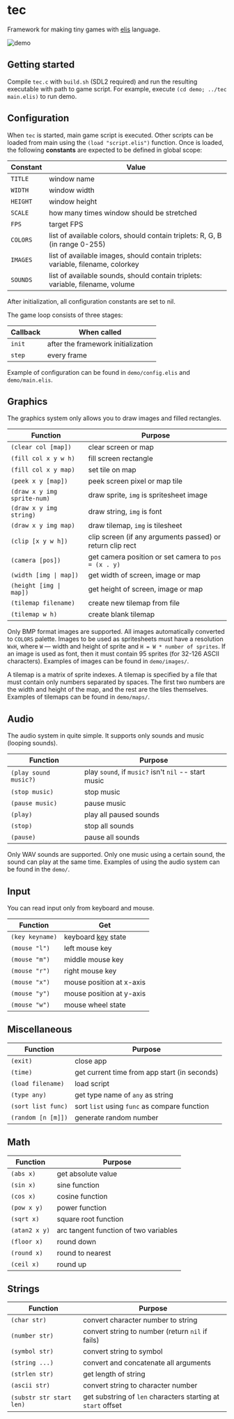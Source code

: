 tec
===

Framework for making tiny games with [elis](https://github.com/ooichu/elis) language.

![demo](https://github.com/ooichu/tec/assets/50176726/fa28258b-6c1b-4ce1-ac12-a8c7d6669433)

Getting started
---------------

Compile `tec.c` with `build.sh` (SDL2 required) and run the resulting executable with path to game
script. For example, execute `(cd demo; ../tec main.elis)` to run demo.

Configuration
-------------

When `tec` is started, main game script is executed. Other scripts can be loaded from main using
the `(load "script.elis")` function. Once is loaded, the following **constants** are expected to be
defined in global scope:

| Constant |                                      Value                                      |
|----------|---------------------------------------------------------------------------------|
| `TITLE`  | window name                                                                     |
| `WIDTH`  | window width                                                                    |
| `HEIGHT` | window height                                                                   |
| `SCALE`  | how many times window should be stretched                                       |
| `FPS`    | target FPS                                                                      |
| `COLORS` | list of available colors, should contain triplets: R, G, B (in range 0-255)     |
| `IMAGES` | list of available images, should contain triplets: variable, filename, colorkey |
| `SOUNDS` | list of available sounds, should contain triplets: variable, filename, volume   |

After initialization, all configuration constants are set to nil.

The game loop consists of three stages:

| Callback |            When called             |
|----------|------------------------------------|
| `init`   | after the framework initialization |
| `step`   | every frame                        |

Example of configuration can be found in `demo/config.elis` and `demo/main.elis`.

Graphics
--------

The graphics system only allows you to draw images and filled rectangles.

|             Function             |                          Purpose                          |
|----------------------------------|-----------------------------------------------------------|
| `(clear col [map])`              | clear screen or map                                       |
| `(fill col x y w h)`             | fill screen rectangle                                     |
| `(fill col x y map)`             | set tile on map                                           |
| `(peek x y [map])`               | peek screen pixel or map tile                             |
| `(draw x y img sprite-num)`      | draw sprite, `img` is spritesheet image                   |
| `(draw x y img string)`          | draw string, `img` is font                                |
| `(draw x y img map)`             | draw tilemap, `img` is tilesheet                          |
| `(clip [x y w h])`               | clip screen (if any arguments passed) or return clip rect |
| `(camera [pos])`                 | get camera position or set camera to `pos = (x . y)`      |
| `(width [img \| map])`           | get width of screen, image or map                         |
| `(height [img \| map])`          | get height of screen, image or map                        |
| `(tilemap filename)`             | create new tilemap from file                              |
| `(tilemap w h)`                  | create blank tilemap                                      |

Only BMP format images are supported. All images automatically converted to `COLORS` palette.
Images to be used as spritesheets must have a resolution `WxH`, where `W` — width and height of
sprite and `H = W * number of sprites`. If an image is used as font, then it must contain 95
sprites (for 32-126 ASCII characters). Examples of images can be found in `demo/images/`.

A tilemap is a matrix of sprite indexes. A tilemap is specified by a file that must contain only
numbers separated by spaces. The first two numbers are the width and height of the map, and the
rest are the tiles themselves. Examples of tilemaps can be found in `demo/maps/`.

Audio
-----

The audio system in quite simple. It supports only sounds and music (looping sounds).

|       Function        |                           Purpose                            |
|-----------------------|--------------------------------------------------------------|
| `(play sound music?)` | play `sound`, if `music?` isn't `nil` -- start music         |
| `(stop music)`        | stop music                                                   |
| `(pause music)`       | pause music                                                  |
| `(play)`              | play all paused sounds                                       |
| `(stop)`              | stop all sounds                                              |
| `(pause)`             | pause all sounds                                             |

Only WAV sounds are supported. Only one music using a certain sound, the sound can play at the same
time.  Examples of using the audio system can be found in the `demo/`.

Input
-----

You can read input only from keyboard and mouse.

|    Function     |                               Get                               |
|-----------------|-----------------------------------------------------------------|
| `(key keyname)` | keyboard [key](https://wiki.libsdl.org/SDL2/SDL_Scancode) state |
| `(mouse "l")`   | left mouse key                                                  |
| `(mouse "m")`   | middle mouse key                                                |
| `(mouse "r")`   | right mouse key                                                 |
| `(mouse "x")`   | mouse position at x-axis                                        |
| `(mouse "y")`   | mouse position at y-axis                                        |
| `(mouse "w")`   | mouse wheel state                                               |

Miscellaneous
-------------

|       Function       |                        Purpose                         |
|----------------------|--------------------------------------------------------|
| `(exit)`             | close app                                              |
| `(time)`             | get current time from app start (in seconds)           |
| `(load filename)`    | load script                                            |
| `(type any)`         | get type name of `any` as string                       |
| `(sort list func)`   | sort `list` using `func` as compare function           |
| `(random [n [m]])`   | generate random number                                 |

Math
----

|   Function    |                Purpose                |
|---------------|---------------------------------------|
| `(abs x)`     | get absolute value                    |
| `(sin x)`     | sine function                         |
| `(cos x)`     | cosine function                       |
| `(pow x y)`   | power function                        |
| `(sqrt x)`    | square root function                  |
| `(atan2 x y)` | arc tangent function of two variables |
| `(floor x)`   | round down                            |
| `(round x)`   | round to nearest                      |
| `(ceil x)`    | round up                              |

Strings
-------

|         Function         |                           Purpose                            |
|--------------------------|--------------------------------------------------------------|
| `(char str)`             | convert character number to string                           |
| `(number str)`           | convert string to number (return `nil` if fails)             |
| `(symbol str)`           | convert string to symbol                                     |
| `(string ...)`           | convert and concatenate all arguments                        |
| `(strlen str)`           | get length of string                                         |
| `(ascii str)`            | convert string to character number                           |
| `(substr str start len)` | get substring of `len` characters starting at `start` offset |
